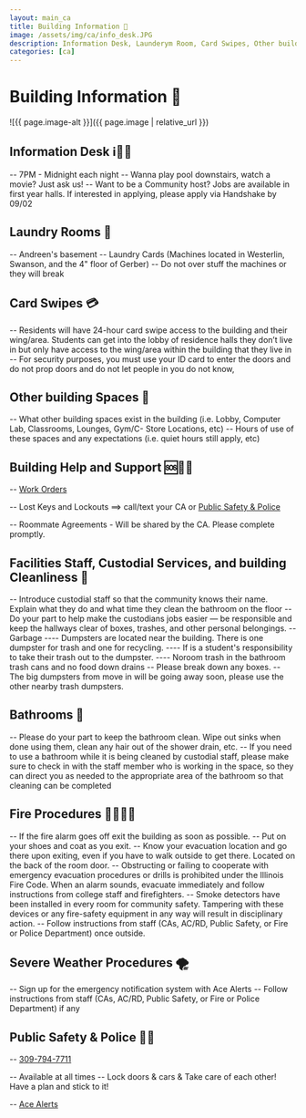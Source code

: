 ```yaml
---
layout: main_ca
title: Building Information 🏢
image: /assets/img/ca/info_desk.JPG
description: Information Desk, Launderym Room, Card Swipes, Other building spaces, Building Help and Support, Facilities Staff, Custodial Services, and Building Cleanliness, Bathrooms, Fire Procedures, Severe Weather Procedures, Public Safety & Police
categories: [ca]
---
```


# Building Information 🏢

![{{ page.image-alt }}]({{ page.image | relative_url }})

## Information Desk ℹ💁‍♂️

-- 7PM - Midnight each night
-- Wanna play pool downstairs, watch a movie? Just ask us!
-- Want to be a Community host? Jobs are available in first year halls. If interested in applying, please apply via Handshake by 09/02

## Laundry Rooms 🧺

-- Andreen's basement
-- Laundry Cards (Machines located in Westerlin, Swanson, and the 4" floor of Gerber)
-- Do not over stuff the machines or they will break

## Card Swipes 💳

-- Residents will have 24-hour card swipe access to the building and their wing/area. Students can get into the
lobby of residence halls they don’t live in but only have access to the wing/area within the building that they
live in
-- For security purposes, you must use your ID card to enter the doors and do not prop doors and do not let
people in you do not know,

## Other building Spaces 🏦

-- What other building spaces exist in the building (i.e. Lobby, Computer Lab, Classrooms, Lounges, Gym/C-
Store Locations, etc)
-- Hours of use of these spaces and any expectations (i.e. quiet hours still apply, etc)

## Building Help and Support 🆘💁‍♀️

-- <a href="https://augustana.edu/about-us/offices/facilities/work-orders" class="link hover-underline-animation" target="_blank">Work Orders</a>

-- Lost Keys and Lockouts ==> call/text your CA or <a class="link hover-underline-animation" href="tel:+13097947711" target="_blank">Public Safety & Police</a>

-- Roommate Agreements - Will be shared by the CA. Please complete promptly.

## Facilities Staff, Custodial Services, and building Cleanliness 🧹

-- Introduce custodial staff so that the community knows their name. Explain what they do and what time they
clean the bathroom on the floor
-- Do your part to help make the custodians jobs easier — be responsible and keep the hallways clear of boxes,
trashes, and other personal belongings.
-- Garbage
---- Dumpsters are located near the building. There is one dumpster for trash and one for recycling.
---- If is a student's responsibility to take their trash out to the dumpster.
---- Noroom trash in the bathroom trash cans and no food down drains
-- Please break down any boxes.
-- The big dumpsters from move in will be going away soon, please use the other nearby trash dumpsters.

## Bathrooms 🚻

-- Please do your part to keep the bathroom clean. Wipe out sinks when done using them, clean any hair out
of the shower drain, etc.
-- If you need to use a bathroom while it is being cleaned by custodial staff, please make sure to check in with
the staff member who is working in the space, so they can direct you as needed to the appropriate area of
the bathroom so that cleaning can be completed

## Fire Procedures 🚒🧯👩‍🚒

-- If the fire alarm goes off exit the building as soon as possible.
-- Put on your shoes and coat as you exit.
-- Know your evacuation location and go there upon exiting, even if you have to walk outside to get there. Located on the back of the room door.
-- Obstructing or failing to cooperate with emergency evacuation procedures or drills is prohibited under the
Illinois Fire Code. When an alarm sounds, evacuate immediately and follow instructions from college staff
and firefighters.
-- Smoke detectors have been installed in every room for community safety. Tampering with these devices or
any fire-safety equipment in any way will result in disciplinary action.
-- Follow instructions from staff (CAs, AC/RD, Public Safety, or Fire or Police Department) once outside.

## Severe Weather Procedures 🌪

-- Sign up for the emergency notification system with Ace Alerts
-- Follow instructions from staff (CAs, AC/RD, Public Safety, or Fire or Police Department) if any

## Public Safety & Police 🚓🚨

-- <a class="link hover-underline-animation" href="tel:+13097947711" target="_blank">309-794-7711</a>

-- Available at all times
-- Lock doors & cars & Take care of each other! Have a plan and stick to it!

-- <a class="link hover-underline-animation" href="http://www.augustana.edu/e2campus/" target="_blank">Ace Alerts</a>
